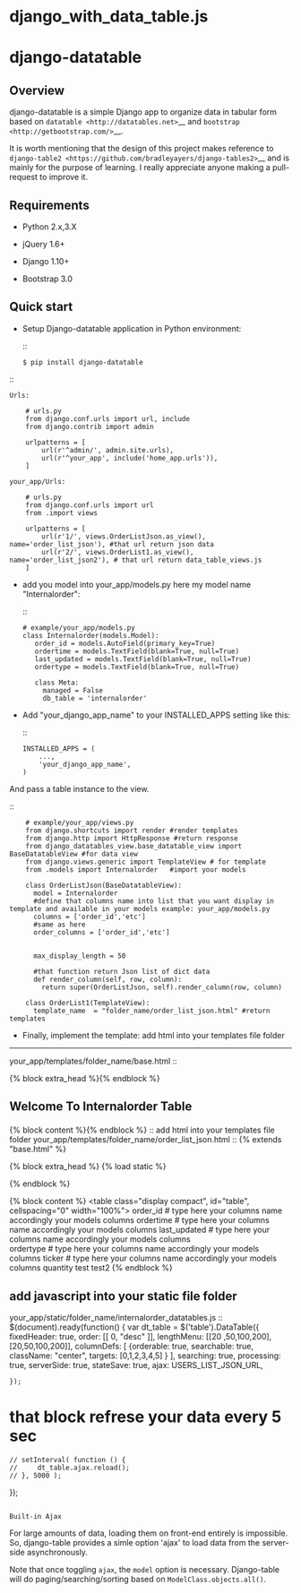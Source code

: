 # django_with_data_table.js
django-datatable
================

Overview
--------

django-datatable is a simple Django app to organize data in tabular
form based on `datatable <http://datatables.net>`__ and
`bootstrap <http://getbootstrap.com/>`__.

It is worth mentioning that the design of this project makes reference
to `django-table2 <https://github.com/bradleyayers/django-tables2>`__
and is mainly for the purpose of learning. I really appreciate anyone
making a pull-request to improve it.

Requirements
------------

-  Python 2.x,3.X

-  jQuery 1.6+

-  Django 1.10+

-  Bootstrap 3.0

Quick start
-----------

-  Setup Django-datatable application in Python environment:

   ::

       $ pip install django-datatable
::

    Urls:

        # urls.py
        from django.conf.urls import url, include
        from django.contrib import admin

        urlpatterns = [
            url(r'^admin/', admin.site.urls),
            url(r'^your_app', include('home_app.urls')),
        ]

    your_app/Urls:

        # urls.py
        from django.conf.urls import url
        from .import views

        urlpatterns = [
            url(r'1/', views.OrderListJson.as_view(), name='order_list_json'), #that url return json data
            url(r'2/', views.OrderList1.as_view(), name='order_list_json2'), # that url return data_table_views.js
        ]


-  add you model into your_app/models.py here my model name "Internalorder":

   ::
  
       # example/your_app/models.py
       class Internalorder(models.Model):
          order_id = models.AutoField(primary_key=True)
          ordertime = models.TextField(blank=True, null=True)
          last_updated = models.TextField(blank=True, null=True)
          ordertype = models.TextField(blank=True, null=True)

          class Meta:
            managed = False
            db_table = 'internalorder'


-  Add "your_django_app_name" to your INSTALLED\_APPS setting like this:

   ::

       INSTALLED_APPS = (
           ...,
           'your_django_app_name',
       )

And pass a table instance to the view.

::

        # example/your_app/views.py
        from django.shortcuts import render #render templates
        from django.http import HttpResponse #return response
        from django_datatables_view.base_datatable_view import BaseDatatableView #for data view 
        from django.views.generic import TemplateView # for template
        from .models import Internalorder   #import your models

        class OrderListJson(BaseDatatableView):
          model = Internalorder
          #define that columns name into list that you want display in template and available in your models example: your_app/models.py
          columns = ['order_id','etc']
          #same as here 
          order_columns = ['order_id','etc']


          max_display_length = 50
          
          #that function return Json list of dict data
          def render_column(self, row, column):
            return super(OrderListJson, self).render_column(row, column)
        
        class OrderList1(TemplateView):
          template_name  = "folder_name/order_list_json.html" #return templates 

-  Finally, implement the template:
add html into your templates file folder
----------
your_app/templates/folder_name/base.html
::
  <!DOCTYPE html PUBLIC "-//W3C//DTD XHTML 1.0 Transitional//EN" "http://www.w3.org/TR/xhtml1/DTD/xhtml1-transitional.dtd">
  <html xmlns="http://www.w3.org/1999/xhtml" xml:lang="en" lang="en">
      <head>
          <title>Welcome in Internalorder Table</title>
          <script src="//code.jquery.com/jquery-1.12.4.js"></script>
          {% block extra_head %}{% endblock %}
      </head>
      <body>
         <div>
          <h2><p>Welcome To Internalorder Table</p></h2>
         </div>
          {% block content %}{% endblock %}
      </body>
  </html>
::
add html into your templates file folder your_app/templates/folder_name/order_list_json.html
::
{% extends "base.html" %}

{% block extra_head %}
    {% load static %}
    <link rel="stylesheet" type="text/css" href="//cdn.datatables.net/1.10.16/css/jquery.dataTables.min.css">
    <link rel="stylesheet" type="text/css" href="//cdn.datatables.net/fixedheader/3.1.3/css/fixedHeader.dataTables.min.css">
    <script type="text/javascript" charset="utf8" src="//cdn.datatables.net/1.10.16/js/jquery.dataTables.min.js"></script>
    <script type="text/javascript" charset="utf8" src="cdn.datatables.net/fixedheader/3.1.3/js/dataTables.fixedHeader.min.js"></script>
    <script src='{% static "home_app/internalorder_datatables.js" %}' type="text/javascript"></script>
    <script type="text/javascript">
        var USERS_LIST_JSON_URL = '{% url "order_list_json" %}';
    </script>
   
{% endblock %}

{% block content %}
    <table class="display compact", id="table", cellspacing="0" width="100%">
       <thead>
            <tr>
                <th>order_id</th>   # type here your columns name accordingly your models columns 
                <th>ordertime</th>  # type here your columns name accordingly your models columns 
                <th>last_updated</th> # type here your columns name accordingly your models columns   
                <th>ordertype</th>  # type here your columns name accordingly your models columns 
                <th>ticker</th>   # type here your columns name accordingly your models columns 
                <th>quantity</th>
                <th>test</th>
                <th>test2</th>
            </tr>
        </thead>
    </table>
{% endblock %}


add javascript into your static file folder
----------
your_app/static/folder_name/internalorder_datatables.js
::
$(document).ready(function() {
    var dt_table = $('table').DataTable({
        fixedHeader: true,
        order: [[ 0, "desc" ]],
        lengthMenu: [[20 ,50,100,200], [20,50,100,200]],
        columnDefs: [
            {orderable: true,
             searchable: true,
             className: "center",
             targets: [0,1,2,3,4,5]
            }
        ],
        searching: true,
        processing: true,
        serverSide: true,
        stateSave: true,
        ajax: USERS_LIST_JSON_URL,
        
        
    });    

# that block refrese your data every 5 sec
    // setInterval( function () {
    //     dt_table.ajax.reload();
    // }, 5000 );
    
    
});
````````

Built-in Ajax
`````````````

For large amounts of data, loading them on front-end entirely is
impossible. So, django-table provides a simle option 'ajax' to load data
from the server-side asynchronously.

Note that once toggling ``ajax``, the ``model`` option is necessary.
Django-table will do paging/searching/sorting based on
``ModelClass.objects.all()``.

